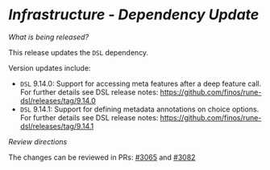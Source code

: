 # _Infrastructure - Dependency Update_

_What is being released?_

This release updates the `DSL` dependency.

Version updates include:
- `DSL` 9.14.0: Support for accessing meta features after a deep feature call. For further details see DSL release notes: https://github.com/finos/rune-dsl/releases/tag/9.14.0
- `DSL` 9.14.1: Support for defining metadata annotations on choice options. For further details see DSL release notes: https://github.com/finos/rune-dsl/releases/tag/9.14.1

_Review directions_

The changes can be reviewed in PRs: [#3065](https://github.com/finos/common-domain-model/pull/3065) and [#3082](https://github.com/finos/common-domain-model/pull/3083)
